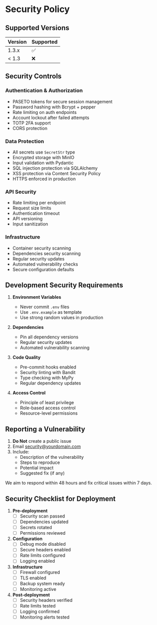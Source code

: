 # Security Policy

## Supported Versions

| Version | Supported          |
| ------- | ------------------ |
| 1.3.x   | :white_check_mark: |
| < 1.3   | :x:                |

## Security Controls

### Authentication & Authorization
- PASETO tokens for secure session management
- Password hashing with Bcrypt + pepper
- Rate limiting on auth endpoints
- Account lockout after failed attempts
- TOTP 2FA support
- CORS protection

### Data Protection
- All secrets use `SecretStr` type
- Encrypted storage with MinIO
- Input validation with Pydantic
- SQL injection protection via SQLAlchemy
- XSS protection via Content Security Policy
- HTTPS enforced in production

### API Security
- Rate limiting per endpoint
- Request size limits
- Authentication timeout
- API versioning
- Input sanitization

### Infrastructure
- Container security scanning
- Dependencies security scanning
- Regular security updates
- Automated vulnerability checks
- Secure configuration defaults

## Development Security Requirements

1. **Environment Variables**
   - Never commit `.env` files
   - Use `.env.example` as template
   - Use strong random values in production

2. **Dependencies**
   - Pin all dependency versions
   - Regular security updates
   - Automated vulnerability scanning

3. **Code Quality**
   - Pre-commit hooks enabled
   - Security linting with Bandit
   - Type checking with MyPy
   - Regular dependency updates

4. **Access Control**
   - Principle of least privilege
   - Role-based access control
   - Resource-level permissions

## Reporting a Vulnerability

1. **Do Not** create a public issue
2. Email security@yourdomain.com
3. Include:
   - Description of the vulnerability
   - Steps to reproduce
   - Potential impact
   - Suggested fix (if any)

We aim to respond within 48 hours and fix critical issues within 7 days.

## Security Checklist for Deployment

1. **Pre-deployment**
   - [ ] Security scan passed
   - [ ] Dependencies updated
   - [ ] Secrets rotated
   - [ ] Permissions reviewed

2. **Configuration**
   - [ ] Debug mode disabled
   - [ ] Secure headers enabled
   - [ ] Rate limits configured
   - [ ] Logging enabled

3. **Infrastructure**
   - [ ] Firewall configured
   - [ ] TLS enabled
   - [ ] Backup system ready
   - [ ] Monitoring active

4. **Post-deployment**
   - [ ] Security headers verified
   - [ ] Rate limits tested
   - [ ] Logging confirmed
   - [ ] Monitoring alerts tested